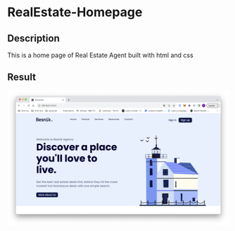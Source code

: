 # RealEstate-Homepage

## Description
This is a home page of Real Estate Agent built with html and css

## Result
![homepage image](./real-estate.png)